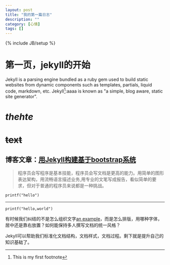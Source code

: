 ```yaml
---
layout: post
title: "我的第一篇日志"
description: ""
category: [心情]
tags: []
---
```


{% include JB/setup %}

# 第一页，jekyll的开始

Jekyll is a parsing engine bundled as a ruby gem used to build static websites from
dynamic components such as templates, partials, liquid code, markdown, etc. Jekyll[^1]:aaaa is known as "a simple, blog aware, static site generator".

# *thehte*

# ~~text~~


[^1]: This is my first footnote

## 博客文章：[用Jekyll构建基于bootstrap系统](http://blog.fens.me/jekyll-bootstarp-doc/)

>程序员会写程序是基本技能，程序员会写文档是更高的能力。用简单的图形表达架构，用流畅语言描述业务,用专业的文笔写成报告，看似简单的要求，但对于普通的程序员来说都是一种挑战。

	printf("hello")

---

	printf("hello,world")

有时候我们纠结的不是怎么组织文字[an example](http://www.baidu.com)，而是怎么排版，用哪种字体，居中还是靠右放置？如何能保持多人撰写文档的统一风格？

Jekyll可以帮助我们标准化文档结构，文档样式，文档过程。剩下就是提升自己的知识基础了。
